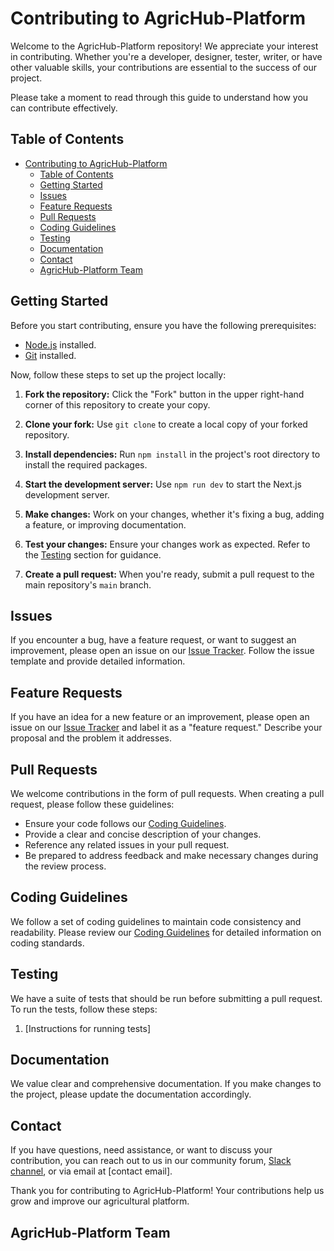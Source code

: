 # Contributing to AgricHub-Platform

Welcome to the AgricHub-Platform repository! We appreciate your interest in contributing. Whether you're a developer, designer, tester, writer, or have other valuable skills, your contributions are essential to the success of our project.

Please take a moment to read through this guide to understand how you can contribute effectively.

## Table of Contents

- [Contributing to AgricHub-Platform](#contributing-to-agrichub-platform)
  - [Table of Contents](#table-of-contents)
  - [Getting Started](#getting-started)
  - [Issues](#issues)
  - [Feature Requests](#feature-requests)
  - [Pull Requests](#pull-requests)
  - [Coding Guidelines](#coding-guidelines)
  - [Testing](#testing)
  - [Documentation](#documentation)
  - [Contact](#contact)
  - [AgricHub-Platform Team](#agrichub-platform-team)

## Getting Started

Before you start contributing, ensure you have the following prerequisites:

- [Node.js](https://nodejs.org/) installed.
- [Git](https://git-scm.com/) installed.

Now, follow these steps to set up the project locally:

1. **Fork the repository:** Click the "Fork" button in the upper right-hand corner of this repository to create your copy.

2. **Clone your fork:** Use `git clone` to create a local copy of your forked repository.

3. **Install dependencies:** Run `npm install` in the project's root directory to install the required packages.

4. **Start the development server:** Use `npm run dev` to start the Next.js development server.

5. **Make changes:** Work on your changes, whether it's fixing a bug, adding a feature, or improving documentation.

6. **Test your changes:** Ensure your changes work as expected. Refer to the [Testing](#testing) section for guidance.

7. **Create a pull request:** When you're ready, submit a pull request to the main repository's `main` branch.

## Issues

If you encounter a bug, have a feature request, or want to suggest an improvement, please open an issue on our [Issue Tracker](https://github.com/your/repository/issues). Follow the issue template and provide detailed information.

## Feature Requests

If you have an idea for a new feature or an improvement, please open an issue on our [Issue Tracker](https://github.com/your/repository/issues) and label it as a "feature request." Describe your proposal and the problem it addresses.

## Pull Requests

We welcome contributions in the form of pull requests. When creating a pull request, please follow these guidelines:

- Ensure your code follows our [Coding Guidelines](#coding-guidelines).
- Provide a clear and concise description of your changes.
- Reference any related issues in your pull request.
- Be prepared to address feedback and make necessary changes during the review process.

## Coding Guidelines

We follow a set of coding guidelines to maintain code consistency and readability. Please review our [Coding Guidelines](CODING_GUIDELINES.md) for detailed information on coding standards.

## Testing

We have a suite of tests that should be run before submitting a pull request. To run the tests, follow these steps:

1. [Instructions for running tests]

## Documentation

We value clear and comprehensive documentation. If you make changes to the project, please update the documentation accordingly.

## Contact

If you have questions, need assistance, or want to discuss your contribution, you can reach out to us in our community forum, [Slack channel](https://join.slack.com/t/agrichub-platform/shared_invite/zt-24sy10g1h-TDTxLy6gUIyCd0IeYZX9Cg), or via email at [contact email].

Thank you for contributing to AgricHub-Platform! Your contributions help us grow and improve our agricultural platform.

## AgricHub-Platform Team